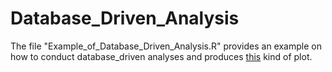 # Database_Driven_Analysis

The file "Example_of_Database_Driven_Analysis.R" provides an example on how to conduct database_driven analyses and produces [this](https://github.com/rasiimwe/Code_Examples/blob/main/oncoplot_funccall.pdf) kind of plot.
